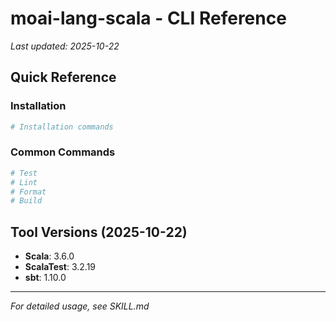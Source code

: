 # moai-lang-scala - CLI Reference

_Last updated: 2025-10-22_

## Quick Reference

### Installation

```bash
# Installation commands
```

### Common Commands

```bash
# Test
# Lint
# Format
# Build
```

## Tool Versions (2025-10-22)

- **Scala**: 3.6.0
- **ScalaTest**: 3.2.19
- **sbt**: 1.10.0

---

_For detailed usage, see SKILL.md_
